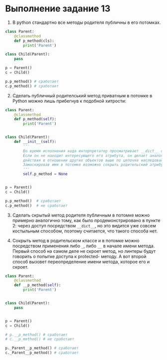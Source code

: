 # Выполнение задание 13

1) В python стандартно все методы родителя публичны в его потомках.

``` python
class Parent:
    @classmethod
    def p_method(cls):
        print('Parent')

class Child(Parent):
    pass

p = Parent()
c = Child()

p.p_method() # сработает
c.p_method() # сработает
```

2) Сделать публичный родителський метод приватным в потомке в Python можно лишь прибегнув к подобной хитрости:

``` python
class Parent:
    @classmethod
    def p_method(self):
        print('Parent')


class Child(Parent):
    def __init__(self):
        '''
        Во время исполнения кода интерпретатор просматривает __dict__ объекта.
        Если он не находит интересующего его атрибута, он делает аналогичные
        действия в отношении других объектов выше по цепочке наследования.
        Замаскировав имя в потомке возможно сокрыть родительский атрибут.
        '''
        self.p_method = None


p = Parent()
c = Child()

p.p_method()  # сработает
c.p_method()  # не сработает
```

3) Сделать скрытый метод родителя публичным в потомке можно примерно аналогично
   тому, как было продемонстрировано в пункте 2: через доступ посредством
   `__dict__`, но это видится уже совсем костыльным способом, поэтому считается,
   что такого способа нет.


4) Сокрыть метод в родительском классе и в потомке можно посредством применения
либо `_`, либо `__` в начале имени метода. Первый способ на самом деле не скроет
метод, но линтеры будут говорить о попытке доступа к protected- методу. А вот
второй способ вызовет переопределение имени метода, которое его и скроет.

``` python
class Parent:
    @classmethod
    def __p_method(self):
        print('Parent')


class Child(Parent):
    pass


p = Parent()
c = Child()

# p.__p_method() # сработает
# c.__p_method() # не сработает

p._Parent__p_method() # сработает
c._Parent__p_method() # сработает
```
